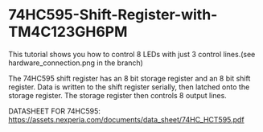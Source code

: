 # 74HC595-Shift-Register-with-TM4C123GH6PM

This tutorial shows you how to control 8 LEDs with just 3 control lines.(see hardware_connection.png in the branch)

The 74HC595 shift register has an 8 bit storage register and an 8 bit shift register. Data is written to the shift register serially,
then latched onto the storage register. The storage register then controls 8 output lines.

DATASHEET FOR 74HC595:
https://assets.nexperia.com/documents/data_sheet/74HC_HCT595.pdf

